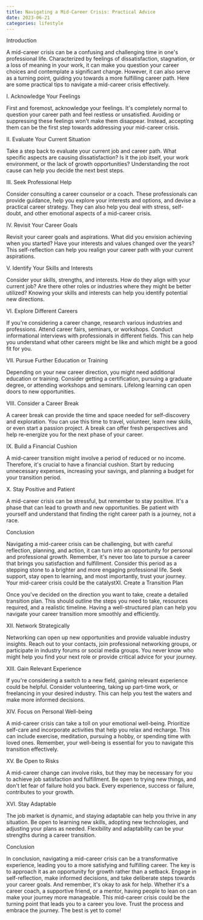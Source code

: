 ```yaml
---
title: Navigating a Mid-Career Crisis: Practical Advice
date: 2023-06-21
categories: lifestyle
---
```



Introduction

A mid-career crisis can be a confusing and challenging time in one's professional life. Characterized by feelings of dissatisfaction, stagnation, or a loss of meaning in your work, it can make you question your career choices and contemplate a significant change. However, it can also serve as a turning point, guiding you towards a more fulfilling career path. Here are some practical tips to navigate a mid-career crisis effectively.

I. Acknowledge Your Feelings

First and foremost, acknowledge your feelings. It's completely normal to question your career path and feel restless or unsatisfied. Avoiding or suppressing these feelings won't make them disappear. Instead, accepting them can be the first step towards addressing your mid-career crisis.

II. Evaluate Your Current Situation

Take a step back to evaluate your current job and career path. What specific aspects are causing dissatisfaction? Is it the job itself, your work environment, or the lack of growth opportunities? Understanding the root cause can help you decide the next best steps.

III. Seek Professional Help

Consider consulting a career counselor or a coach. These professionals can provide guidance, help you explore your interests and options, and devise a practical career strategy. They can also help you deal with stress, self-doubt, and other emotional aspects of a mid-career crisis.

IV. Revisit Your Career Goals

Revisit your career goals and aspirations. What did you envision achieving when you started? Have your interests and values changed over the years? This self-reflection can help you realign your career path with your current aspirations.

V. Identify Your Skills and Interests

Consider your skills, strengths, and interests. How do they align with your current job? Are there other roles or industries where they might be better utilized? Knowing your skills and interests can help you identify potential new directions.

VI. Explore Different Careers

If you're considering a career change, research various industries and professions. Attend career fairs, seminars, or workshops. Conduct informational interviews with professionals in different fields. This can help you understand what other careers might be like and which might be a good fit for you.

VII. Pursue Further Education or Training

Depending on your new career direction, you might need additional education or training. Consider getting a certification, pursuing a graduate degree, or attending workshops and seminars. Lifelong learning can open doors to new opportunities.

VIII. Consider a Career Break

A career break can provide the time and space needed for self-discovery and exploration. You can use this time to travel, volunteer, learn new skills, or even start a passion project. A break can offer fresh perspectives and help re-energize you for the next phase of your career.

IX. Build a Financial Cushion

A mid-career transition might involve a period of reduced or no income. Therefore, it's crucial to have a financial cushion. Start by reducing unnecessary expenses, increasing your savings, and planning a budget for your transition period.

X. Stay Positive and Patient

A mid-career crisis can be stressful, but remember to stay positive. It's a phase that can lead to growth and new opportunities. Be patient with yourself and understand that finding the right career path is a journey, not a race.

Conclusion

Navigating a mid-career crisis can be challenging, but with careful reflection, planning, and action, it can turn into an opportunity for personal and professional growth. Remember, it's never too late to pursue a career that brings you satisfaction and fulfillment. Consider this period as a stepping stone to a brighter and more engaging professional life. Seek support, stay open to learning, and most importantly, trust your journey. Your mid-career crisis could be the catalystXI. Create a Transition Plan

Once you've decided on the direction you want to take, create a detailed transition plan. This should outline the steps you need to take, resources required, and a realistic timeline. Having a well-structured plan can help you navigate your career transition more smoothly and efficiently.

XII. Network Strategically

Networking can open up new opportunities and provide valuable industry insights. Reach out to your contacts, join professional networking groups, or participate in industry forums or social media groups. You never know who might help you find your next role or provide critical advice for your journey.

XIII. Gain Relevant Experience

If you're considering a switch to a new field, gaining relevant experience could be helpful. Consider volunteering, taking up part-time work, or freelancing in your desired industry. This can help you test the waters and make more informed decisions.

XIV. Focus on Personal Well-being

A mid-career crisis can take a toll on your emotional well-being. Prioritize self-care and incorporate activities that help you relax and recharge. This can include exercise, meditation, pursuing a hobby, or spending time with loved ones. Remember, your well-being is essential for you to navigate this transition effectively.

XV. Be Open to Risks

A mid-career change can involve risks, but they may be necessary for you to achieve job satisfaction and fulfillment. Be open to trying new things, and don't let fear of failure hold you back. Every experience, success or failure, contributes to your growth.

XVI. Stay Adaptable

The job market is dynamic, and staying adaptable can help you thrive in any situation. Be open to learning new skills, adopting new technologies, and adjusting your plans as needed. Flexibility and adaptability can be your strengths during a career transition.

Conclusion

In conclusion, navigating a mid-career crisis can be a transformative experience, leading you to a more satisfying and fulfilling career. The key is to approach it as an opportunity for growth rather than a setback. Engage in self-reflection, make informed decisions, and take deliberate steps towards your career goals. And remember, it's okay to ask for help. Whether it's a career coach, a supportive friend, or a mentor, having people to lean on can make your journey more manageable. This mid-career crisis could be the turning point that leads you to a career you love. Trust the process and embrace the journey. The best is yet to come!